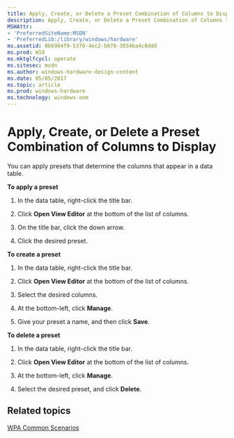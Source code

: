 ```yaml
---
title: Apply, Create, or Delete a Preset Combination of Columns to Display
description: Apply, Create, or Delete a Preset Combination of Columns to Display
MSHAttr:
- 'PreferredSiteName:MSDN'
- 'PreferredLib:/library/windows/hardware'
ms.assetid: 866984f9-5370-4ec2-b078-3034ba4c8ddd
ms.prod: W10
ms.mktglfcycl: operate
ms.sitesec: msdn
ms.author: windows-hardware-design-content
ms.date: 05/05/2017
ms.topic: article
ms.prod: windows-hardware
ms.technology: windows-oem
---
```


# Apply, Create, or Delete a Preset Combination of Columns to Display


You can apply presets that determine the columns that appear in a data table.

**To apply a preset**

1.  In the data table, right-click the title bar.

2.  Click **Open View Editor** at the bottom of the list of columns.

3.  On the title bar, click the down arrow.

4.  Click the desired preset.

**To create a preset**

1.  In the data table, right-click the title bar.

2.  Click **Open View Editor** at the bottom of the list of columns.

3.  Select the desired columns.

4.  At the bottom-left, click **Manage**.

5.  Give your preset a name, and then click **Save**.

**To delete a preset**

1.  In the data table, right-click the title bar.

2.  Click **Open View Editor** at the bottom of the list of columns.

3.  At the bottom-left, click **Manage**.

4.  Select the desired preset, and click **Delete**.

## Related topics


[WPA Common Scenarios](windows-performance-analyzer-common-scenarios.md)

 

 







